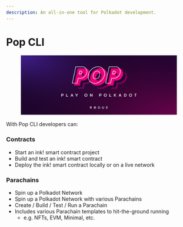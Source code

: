 ```yaml
---
description: An all-in-one tool for Polkadot development.
---
```


# Pop CLI

<figure><img src=".gitbook/assets/image.png" alt=""><figcaption></figcaption></figure>

With Pop CLI developers can:

### Contracts

* Start an ink! smart contract project
* Build and test an ink! smart contract
* Deploy the ink! smart contract locally or on a live network

### Parachains

* Spin up a Polkadot Network
* Spin up a Polkadot Network with various Parachains
* Create / Build / Test / Run a Parachain
* Includes various Parachain templates to hit-the-ground running
  * e.g. NFTs, EVM, Minimal, etc.
